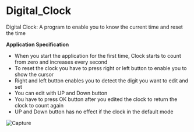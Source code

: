 # Digital_Clock
Digital Clock: A program to enable you to know the current time and reset the time 

**Application Specification**

- When you start the application for the first time, Clock starts to count from zero and increases every second 
- To reset the clock you have to press right or left button to enable you to show the cursor
- Right and left button enables you to detect the digit you want to edit and set
- You can edit with UP and Down button 
-  You have to press OK button after you edited the clock to return the clock to count again 
- UP and Down button has no effect if the clock in the default mode

![Capture](https://user-images.githubusercontent.com/75904835/134770815-642169b1-f8cd-4d14-8181-eb061a66fb9c.PNG)
